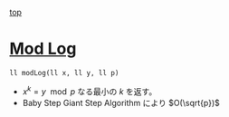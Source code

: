 [top](../README.md)

# [Mod Log](./modlog.hpp)

`ll modLog(ll x, ll y, ll p)`
- $x^k=y \mod p$ なる最小の $k$ を返す。
- Baby Step Giant Step Algorithm により $O(\sqrt{p})$